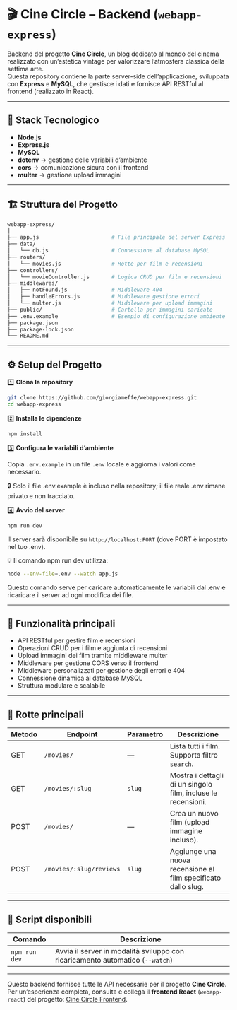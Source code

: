 # 🎬 Cine Circle – Backend (`webapp-express`)

Backend del progetto **Cine Circle**, un blog dedicato al mondo del cinema realizzato con un’estetica vintage per valorizzare l’atmosfera classica della settima arte.        
Questa repository contiene la parte server-side dell’applicazione, sviluppata con **Express** e **MySQL**, che gestisce i dati e fornisce API RESTful al frontend (realizzato in React).

---

## 🧩 Stack Tecnologico

- **Node.js**
- **Express.js**
- **MySQL**
- **dotenv** → gestione delle variabili d’ambiente
- **cors** → comunicazione sicura con il frontend
- **multer** → gestione upload immagini

---

## 🏗️ Struttura del Progetto

```bash
webapp-express/
│
├── app.js                       # File principale del server Express
├── data/
│   └── db.js                    # Connessione al database MySQL
├── routers/
│   └── movies.js                # Rotte per film e recensioni
├── controllers/
│   └── movieController.js       # Logica CRUD per film e recensioni
├── middlewares/
│   ├── notFound.js              # Middleware 404
│   ├── handleErrors.js          # Middleware gestione errori
│   └── multer.js                # Middleware per upload immagini
├── public/                      # Cartella per immagini caricate
├── .env.example                 # Esempio di configurazione ambiente
├── package.json
├── package-lock.json
└── README.md
```

---

## ⚙️ Setup del Progetto

1️⃣ **Clona la repository**
``` bash
git clone https://github.com/giorgiameffe/webapp-express.git
cd webapp-express
```

2️⃣ **Installa le dipendenze**
``` bash
npm install
```

3️⃣ **Configura le variabili d’ambiente**

Copia `.env.example` in un file `.env` locale e aggiorna i valori come necessario.

🔒 Solo il file .env.example è incluso nella repository; il file reale .env rimane privato e non tracciato.

4️⃣ **Avvio del server**
``` bash
npm run dev
```

Il server sarà disponibile su `http://localhost:PORT` (dove PORT è impostato nel tuo .env).

💡 Il comando npm run dev utilizza:
```bash
node --env-file=.env --watch app.js
```
Questo comando serve per caricare automaticamente le variabili dal .env e ricaricare il server ad ogni modifica dei file.

---

## 🧠 Funzionalità principali

- API RESTful per gestire film e recensioni
- Operazioni CRUD per i film e aggiunta di recensioni
- Upload immagini dei film tramite middleware multer
- Middleware per gestione CORS verso il frontend
- Middleware personalizzati per gestione degli errori e 404
- Connessione dinamica al database MySQL
- Struttura modulare e scalabile

---

## 🔗 Rotte principali

| Metodo | Endpoint                | Parametro | Descrizione                                                   |
| ------ | ----------------------- | --------- | ------------------------------------------------------------- |
| GET    | `/movies/`              | —         | Lista tutti i film. Supporta filtro `search`.                 |
| GET    | `/movies/:slug`         | `slug`    | Mostra i dettagli di un singolo film, incluse le recensioni.  |
| POST   | `/movies/`              | —         | Crea un nuovo film (upload immagine incluso).                 |
| POST   | `/movies/:slug/reviews` | `slug`    | Aggiunge una nuova recensione al film specificato dallo slug. |

---

## 🧰 Script disponibili

| Comando       | Descrizione                                                                   |
| ------------- | ----------------------------------------------------------------------------- |
| `npm run dev` | Avvia il server in modalità sviluppo con ricaricamento automatico (`--watch`) |

---

Questo backend fornisce tutte le API necessarie per il progetto **Cine Circle**.  
Per un’esperienza completa, consulta e collega il **frontend React** (`webapp-react`) del progetto: [Cine Circle Frontend](https://github.com/giorgiameffe/webapp-react).